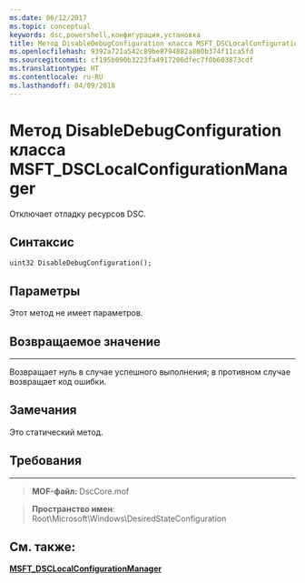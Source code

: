 ```yaml
---
ms.date: 06/12/2017
ms.topic: conceptual
keywords: dsc,powershell,конфигурация,установка
title: Метод DisableDebugConfiguration класса MSFT_DSCLocalConfigurationManager
ms.openlocfilehash: 9392a721a542c89be8794882a800b374f11ca5fd
ms.sourcegitcommit: cf195b090b3223fa4917206dfec7f0b603873cdf
ms.translationtype: HT
ms.contentlocale: ru-RU
ms.lasthandoff: 04/09/2018
---
```

# <a name="disabledebugconfiguration-method-of-the-msftdsclocalconfigurationmanager-class"></a>Метод DisableDebugConfiguration класса MSFT_DSCLocalConfigurationManager

Отключает отладку ресурсов DSC.

<a name="syntax"></a>Синтаксис
------

```mof
uint32 DisableDebugConfiguration();
```

<a name="parameters"></a>Параметры
----------

Этот метод не имеет параметров.

## <a name="return-value"></a>Возвращаемое значение
------------

Возвращает нуль в случае успешного выполнения; в противном случае возвращает код ошибки.

## <a name="remarks"></a>Замечания

Это статический метод.

## <a name="requirements"></a>Требования
------------
>**MOF-файл:** DscCore.mof

>**Пространство имен**: Root\Microsoft\Windows\DesiredStateConfiguration


## <a name="see-also"></a>См. также:


[**MSFT_DSCLocalConfigurationManager**](msft-dsclocalconfigurationmanager.md)